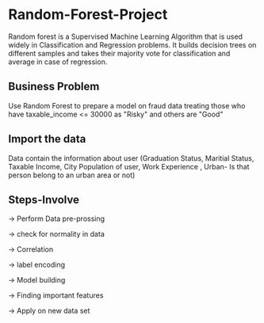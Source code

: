 # Random-Forest-Project
Random forest is a Supervised Machine Learning Algorithm that is used widely in Classification and Regression problems. It builds decision trees on different samples and takes their majority vote for classification and average in case of regression.

## Business Problem
Use Random Forest to prepare a model on fraud data treating those who have taxable_income <= 30000 as "Risky" and others are "Good"


## Import the data 
Data contain the information about user (Graduation Status, Maritial Status, Taxable Income, City Population of user, Work Experience , Urban- Is that person belong to an urban area or not)

## Steps-Involve 
-> Perform Data pre-prossing 

-> check for normality in data

-> Correlation

-> label encoding

-> Model building

-> Finding important features

-> Apply on new data set 
